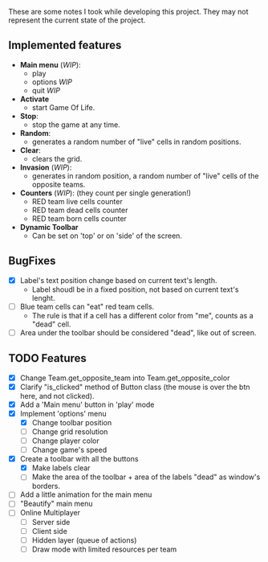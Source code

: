 These are some notes I took while developing this project.
They may not represent the current state of the project.

## Implemented features
- **Main menu** (*WIP*):
  - play
  - options _WIP_
  - quit _WIP_
- **Activate**
  - start Game Of Life.
- **Stop**:
  - stop the game at any time.
- **Random**:
  - generates a random number of "live" cells in random positions.
- **Clear**:
  - clears the grid.
- **Invasion** (*WIP*):
  - generates in random position, a random number of "live" cells of the opposite teams.
- **Counters** (*WIP*): (they count per single generation!)
  - RED team live cells counter
  - RED team dead cells counter
  - RED team born cells counter
- **Dynamic Toolbar**
  - Can be set on 'top' or on 'side' of the screen. 
 
## BugFixes
- [x] Label's text position change based on current text's length.
  - Label shoudl be in a fixed position, not based on current text's lenght.
- [ ] Blue team cells can "eat" red team cells.
  - The rule is that if a cell has a different color from "me", counts as a "dead" cell.
- [ ] Area under the toolbar should be considered "dead", like out of screen.

## TODO Features
- [x] Change Team.get_opposite_team into Team.get_opposite_color
- [x] Clarify "is_clicked" method of Button class (the mouse is over the btn here, and not clicked).
- [x] Add a 'Main menu' button in 'play' mode
- [x] Implement 'options' menu
  - [x] Change toolbar position
  - [ ] Change grid resolution
  - [ ] Change player color
  - [ ] Change game's speed
- [x] Create a toolbar with all the buttons
  - [x] Make labels clear
  - [ ] Make the area of the toolbar + area of the labels "dead" as window's borders.
- [ ] Add a little animation for the main menu
- [ ] "Beautify" main menu
- [ ] Online Multiplayer
  - [ ] Server side
  - [ ] Client side
  - [ ] Hidden layer (queue of actions)
  - [ ] Draw mode with limited resources per team 
